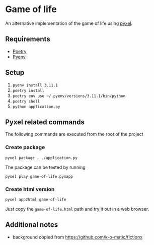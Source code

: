 # Game of life

An alternative implementation of the game of life using [pyxel](https://github.com/kitao/pyxel).

## Requirements

- [Poetry](https://python-poetry.org/)
- [Pyenv](https://github.com/pyenv/pyenv)

## Setup

1. `pyenv install 3.11.1`
1. `poetry install`
2. `poetry env use ~/.pyenv/versions/3.11.1/bin/python`
2. `poetry shell`
2. `python application.py`

## Pyxel related commands

The following commands are executed from the root of the project

### Create package

`pyxel package . ./application.py`

The package can be tested by running

`pyxel play game-of-life.pyxapp`

### Create html version

`pyxel app2html game-of-life`

Just copy the `game-of-life.html` path and try it out in a web browser.

## Additional notes

- background copied from https://github.com/k-o-matic/fictionx 
